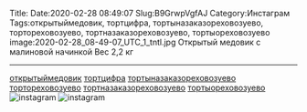 Title:
Date:2020-02-28 08:49:07
Slug:B9GrwpVgfAJ
Category:Инстаграм
Tags:открытыймедовик, тортцифра, тортыназаказореховозуево, тортореховозуево, тортназаказореховозуево, тортыореховозуево
image:2020-02-28_08-49-07_UTC_1_tntl.jpg
Открытый медовик с малиновой начинкой 
Вес 2,2 кг
___________________________
[открытыймедовик]({tag}открытыймедовик) [тортцифра]({tag}тортцифра) [тортыназаказореховозуево]({tag}тортыназаказореховозуево) [тортореховозуево]({tag}тортореховозуево) [тортназаказореховозуево]({tag}тортназаказореховозуево) [тортыореховозуево]({tag}тортыореховозуево)
![instagram]({attach}images/2020-02-28_08-49-07_UTC_1.jpg)
![instagram]({attach}images/2020-02-28_08-49-07_UTC_2.jpg)
